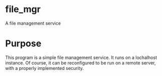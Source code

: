 # file_mgr
A file management service

# Purpose

This program is a simple file management service. It runs on a lochalhost instance. Of course, it can be reconfigured to be run on a remote server, with a properly implemented security.
